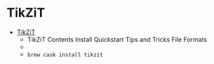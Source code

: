 # TikZiT
- [TikZiT](https://tikzit.github.io/)
  -  TikZiT Contents Install Quickstart Tips and Tricks File Formats
  - 
  - `brew cask install tikzit`
